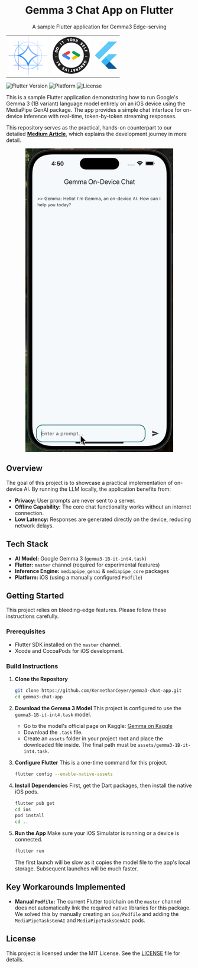 <h1 align="center">Gemma 3 Chat App on Flutter</h1>
<p align="center">A sample Flutter application for Gemma3 Edge-serving</p>
<div align="center">
<table>
<tr>
<td><img src="./docs/gemma.png" width="105"></td>
<td><img src="./docs/diy.png" width="100"></td>
<td><img src="./docs/flutter.png" width="60"></td>
</tr>
</table>
</div>

![Flutter Version](https://img.shields.io/badge/Flutter-Master%20Channel-blue)
![Platform](https://img.shields.io/badge/Platform-iOS-lightgrey)
![License](https://img.shields.io/badge/License-MIT-green)

This is a sample Flutter application demonstrating how to run Google's Gemma 3 (1B variant) language model entirely on an iOS device using the MediaPipe GenAI package. The app provides a simple chat interface for on-device inference with real-time, token-by-token streaming responses.

This repository serves as the practical, hands-on counterpart to our detailed **[Medium Article](https://medium.com/@kennethan/building-an-on-device-gemma-3-chat-app-with-flutter-baaa53de69e3)**, which explains the development journey in more detail.

<p align="center"><img width="400" src="./docs/demo.webp" alt="demo" /></p>

## Overview

The goal of this project is to showcase a practical implementation of on-device AI. By running the LLM locally, the application benefits from:

- **Privacy:** User prompts are never sent to a server.
- **Offline Capability:** The core chat functionality works without an internet connection.
- **Low Latency:** Responses are generated directly on the device, reducing network delays.

## Tech Stack

- **AI Model:** Google Gemma 3 (`gemma3-1B-it-int4.task`)
- **Flutter:** `master` channel (required for experimental features)
- **Inference Engine:** `mediapipe_genai` & `mediapipe_core` packages
- **Platform:** iOS (using a manually configured `Podfile`)

## Getting Started

This project relies on bleeding-edge features. Please follow these instructions carefully.

### Prerequisites

- Flutter SDK installed on the `master` channel.
- Xcode and CocoaPods for iOS development.

### Build Instructions

1.  **Clone the Repository**

    ```bash
    git clone https://github.com/KennethanCeyer/gemma3-chat-app.git
    cd gemma3-chat-app
    ```

2.  **Download the Gemma 3 Model**
    This project is configured to use the `gemma3-1B-it-int4.task` model.

    - Go to the model's official page on Kaggle: [Gemma on Kaggle](https://www.kaggle.com/models/google/gemma/frameworks/tensorFlowLite/variations/gemma-3-1b-it-int4-task)
    - Download the `.task` file.
    - Create an `assets` folder in your project root and place the downloaded file inside. The final path must be `assets/gemma3-1B-it-int4.task`.

3.  **Configure Flutter**
    This is a one-time command for this project.

    ```bash
    flutter config --enable-native-assets
    ```

4.  **Install Dependencies**
    First, get the Dart packages, then install the native iOS pods.

    ```bash
    flutter pub get
    cd ios
    pod install
    cd ..
    ```

5.  **Run the App**
    Make sure your iOS Simulator is running or a device is connected.
    ```bash
    flutter run
    ```
    The first launch will be slow as it copies the model file to the app's local storage. Subsequent launches will be much faster.

## Key Workarounds Implemented

- **Manual `Podfile`:** The current Flutter toolchain on the `master` channel does not automatically link the required native libraries for this package. We solved this by manually creating an `ios/Podfile` and adding the `MediaPipeTasksGenAI` and `MediaPipeTasksGenAIC` pods.

## License

This project is licensed under the MIT License. See the [LICENSE](LICENSE) file for details.
